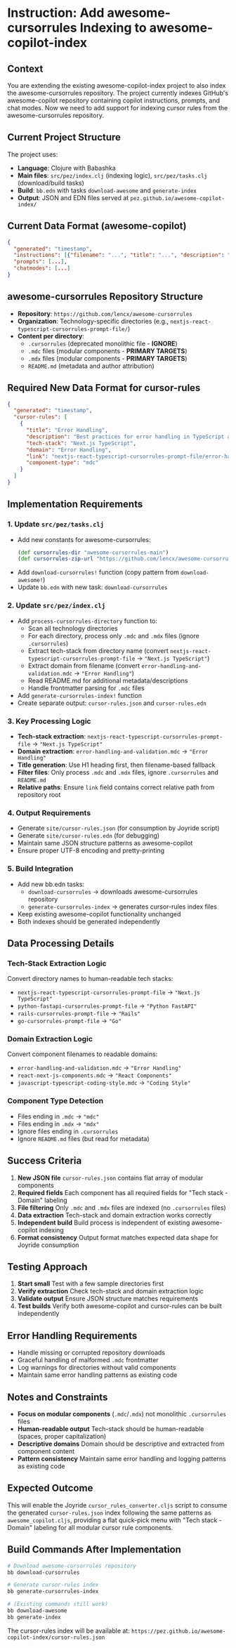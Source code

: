 # Instruction: Add awesome-cursorrules Indexing to awesome-copilot-index

## Context

You are extending the existing awesome-copilot-index project to also index the awesome-cursorrules repository. The project currently indexes GitHub's awesome-copilot repository containing copilot instructions, prompts, and chat modes. Now we need to add support for indexing cursor rules from the awesome-cursorrules repository.

## Current Project Structure

The project uses:
- **Language**: Clojure with Babashka
- **Main files**: `src/pez/index.clj` (indexing logic), `src/pez/tasks.clj` (download/build tasks)
- **Build**: `bb.edn` with tasks `download-awesome` and `generate-index`
- **Output**: JSON and EDN files served at `pez.github.io/awesome-copilot-index/`

## Current Data Format (awesome-copilot)

```json
{
  "generated": "timestamp",
  "instructions": [{"filename": "...", "title": "...", "description": "...", "link": "..."}],
  "prompts": [...],
  "chatmodes": [...]
}
```

## awesome-cursorrules Repository Structure

- **Repository**: `https://github.com/lencx/awesome-cursorrules`
- **Organization**: Technology-specific directories (e.g., `nextjs-react-typescript-cursorrules-prompt-file/`)
- **Content per directory**:
  - `.cursorrules` (deprecated monolithic file - **IGNORE**)
  - `.mdc` files (modular components - **PRIMARY TARGETS**)
  - `.mdx` files (modular components - **PRIMARY TARGETS**)
  - `README.md` (metadata and author attribution)

## Required New Data Format for cursor-rules

```json
{
  "generated": "timestamp",
  "cursor-rules": [
    {
      "title": "Error Handling",
      "description": "Best practices for error handling in TypeScript applications",
      "tech-stack": "Next.js TypeScript",
      "domain": "Error Handling",
      "link": "nextjs-react-typescript-cursorrules-prompt-file/error-handling-and-validation.mdc",
      "component-type": "mdc"
    }
  ]
}
```

## Implementation Requirements

### 1. Update `src/pez/tasks.clj`

- Add new constants for awesome-cursorrules:
  ```clojure
  (def cursorrules-dir "awesome-cursorrules-main")
  (def cursorrules-zip-url "https://github.com/lencx/awesome-cursorrules/archive/refs/heads/main.zip")
  ```
- Add `download-cursorrules!` function (copy pattern from `download-awesome!`)
- Update `bb.edn` with new task: `download-cursorrules`

### 2. Update `src/pez/index.clj`

- Add `process-cursorrules-directory` function to:
  - Scan all technology directories
  - For each directory, process only `.mdc` and `.mdx` files (ignore `.cursorrules`)
  - Extract tech-stack from directory name (convert `nextjs-react-typescript-cursorrules-prompt-file` → `"Next.js TypeScript"`)
  - Extract domain from filename (convert `error-handling-and-validation.mdc` → `"Error Handling"`)
  - Read README.md for additional metadata/descriptions
  - Handle frontmatter parsing for `.mdc` files
- Add `generate-cursorrules-index!` function
- Create separate output: `cursor-rules.json` and `cursor-rules.edn`

### 3. Key Processing Logic

- **Tech-stack extraction**: `nextjs-react-typescript-cursorrules-prompt-file` → `"Next.js TypeScript"`
- **Domain extraction**: `error-handling-and-validation.mdc` → `"Error Handling"`
- **Title generation**: Use H1 heading first, then filename-based fallback
- **Filter files**: Only process `.mdc` and `.mdx` files, ignore `.cursorrules` and `README.md`
- **Relative paths**: Ensure `link` field contains correct relative path from repository root

### 4. Output Requirements

- Generate `site/cursor-rules.json` (for consumption by Joyride script)
- Generate `site/cursor-rules.edn` (for debugging)
- Maintain same JSON structure patterns as awesome-copilot
- Ensure proper UTF-8 encoding and pretty-printing

### 5. Build Integration

- Add new bb.edn tasks:
  - `download-cursorrules` → downloads awesome-cursorrules repository
  - `generate-cursorrules-index` → generates cursor-rules index files
- Keep existing awesome-copilot functionality unchanged
- Both indexes should be generated independently

## Data Processing Details

### Tech-Stack Extraction Logic

Convert directory names to human-readable tech stacks:
- `nextjs-react-typescript-cursorrules-prompt-file` → `"Next.js TypeScript"`
- `python-fastapi-cursorrules-prompt-file` → `"Python FastAPI"`
- `rails-cursorrules-prompt-file` → `"Rails"`
- `go-cursorrules-prompt-file` → `"Go"`

### Domain Extraction Logic

Convert component filenames to readable domains:
- `error-handling-and-validation.mdc` → `"Error Handling"`
- `react-next-js-components.mdc` → `"React Components"`
- `javascript-typescript-coding-style.mdc` → `"Coding Style"`

### Component Type Detection

- Files ending in `.mdc` → `"mdc"`
- Files ending in `.mdx` → `"mdx"`
- Ignore files ending in `.cursorrules`
- Ignore `README.md` files (but read for metadata)

## Success Criteria

1. **New JSON file** `cursor-rules.json` contains flat array of modular components
2. **Required fields** Each component has all required fields for "Tech stack - Domain" labeling
3. **File filtering** Only `.mdc` and `.mdx` files are indexed (no `.cursorrules` files)
4. **Data extraction** Tech-stack and domain extraction works correctly
5. **Independent build** Build process is independent of existing awesome-copilot indexing
6. **Format consistency** Output format matches expected data shape for Joyride consumption

## Testing Approach

1. **Start small** Test with a few sample directories first
2. **Verify extraction** Check tech-stack and domain extraction logic
3. **Validate output** Ensure JSON structure matches requirements
4. **Test builds** Verify both awesome-copilot and cursor-rules can be built independently

## Error Handling Requirements

- Handle missing or corrupted repository downloads
- Graceful handling of malformed `.mdc` frontmatter
- Log warnings for directories without valid components
- Maintain same error handling patterns as existing code

## Notes and Constraints

- **Focus on modular components** (`.mdc`/`.mdx`) not monolithic `.cursorrules` files
- **Human-readable output** Tech-stack should be human-readable (spaces, proper capitalization)
- **Descriptive domains** Domain should be descriptive and extracted from component content
- **Pattern consistency** Maintain same error handling and logging patterns as existing code

## Expected Outcome

This will enable the Joyride `cursor_rules_converter.cljs` script to consume the generated `cursor-rules.json` index following the same patterns as `awesome_copilot.cljs`, providing a flat quick-pick menu with "Tech stack - Domain" labeling for all modular cursor rule components.

## Build Commands After Implementation

```bash
# Download awesome-cursorrules repository
bb download-cursorrules

# Generate cursor-rules index
bb generate-cursorrules-index

# (Existing commands still work)
bb download-awesome
bb generate-index
```

The cursor-rules index will be available at: `https://pez.github.io/awesome-copilot-index/cursor-rules.json`
